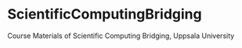 # ScientificComputingBridging
Course Materials of Scientific Computing Bridging, Uppsala University
